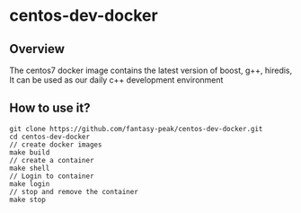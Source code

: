 # centos-dev-docker

## Overview
The centos7 docker image contains the latest version of boost, g++, hiredis, It can be used as our daily c++ development environment

## How to use it?
```shell
git clone https://github.com/fantasy-peak/centos-dev-docker.git
cd centos-dev-docker
// create docker images
make build
// create a container
make shell
// Login to container
make login
// stop and remove the container
make stop
```

